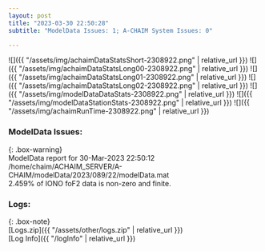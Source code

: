 ```yaml
---
layout: post
title: "2023-03-30 22:50:28"
subtitle: "ModelData Issues: 1; A-CHAIM System Issues: 0"

---
```


![]({{ "/assets/img/achaimDataStatsShort-2308922.png" | relative_url }})
![]({{ "/assets/img/achaimDataStatsLong00-2308922.png" | relative_url }})
![]({{ "/assets/img/achaimDataStatsLong01-2308922.png" | relative_url }})
![]({{ "/assets/img/achaimDataStatsLong02-2308922.png" | relative_url }})
![]({{ "/assets/img/modelDataDataStats-2308922.png" | relative_url }})
![]({{ "/assets/img/modelDataStationStats-2308922.png" | relative_url }})
![]({{ "/assets/img/achaimRunTime-2308922.png" | relative_url }})


### ModelData Issues:  
  
{: .box-warning}  
 ModelData report for 30-Mar-2023 22:50:12   
 /home/chaim/ACHAIM_SERVER/A-CHAIM/modelData/2023/089/22/modelData.mat   
 2.459% of IONO foF2 data is non-zero and finite.   
  


### Logs:  
  
{: .box-note}  
[Logs.zip]({{ "/assets/other/logs.zip" | relative_url }})  
[Log Info]({{ "/logInfo" | relative_url }})  
